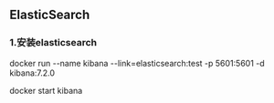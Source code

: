 ## ElasticSearch

### 1.安装elasticsearch

docker run --name kibana --link=elasticsearch:test -p 5601:5601 -d kibana:7.2.0

docker start kibana



